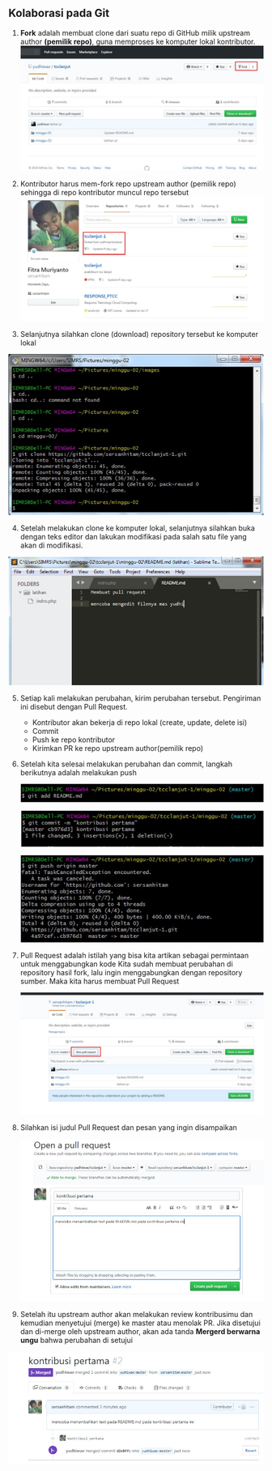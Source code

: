 
## Kolaborasi pada Git


1. **Fork** adalah membuat clone dari suatu repo di GitHub milik upstream author **(pemilik repo)**, guna memproses ke komputer lokal kontributor.
  ![](images/IMG-01.jpg)


2. Kontributor harus mem-fork repo upstream author (pemilik repo) sehingga di repo kontributor muncul repo tersebut
  ![](images/IMG-02.jpg)

3. Selanjutnya silahkan clone (download) repository tersebut ke komputer lokal

  ![](images/IMG-03.jpg)

4. Setelah melakukan clone ke komputer lokal, selanjutnya silahkan buka dengan teks editor dan lakukan modifikasi pada salah satu file yang akan di modifikasi. 

  ![](images/IMG-04.jpg)


5. Setiap kali melakukan perubahan, kirim perubahan tersebut. Pengiriman ini disebut dengan Pull Request.

	* Kontributor akan bekerja di repo lokal (create, update, delete isi)
	* Commit 
	* Push ke repo kontributor
	* Kirimkan PR ke repo upstream author(pemilik repo)
   
6. Setelah kita selesai melakukan perubahan dan commit, langkah berikutnya adalah melakukan push

   ![](images/IMG-05.jpg)

   ![](images/IMG-06.jpg)

   ![](images/IMG-08.jpg)

7. Pull Request adalah istilah yang bisa kita artikan sebagai permintaan untuk menggabungkan kode
Kita sudah membuat perubahan di repository hasil fork, lalu ingin menggabungkan dengan repository sumber.
Maka kita harus membuat Pull Request

   ![](images/IMG-09.jpg)

8. Silahkan isi judul Pull Request dan pesan yang ingin disampaikan

   ![](images/IMG-11.jpg)

9. Setelah itu upstream author akan melakukan review kontribusimu dan kemudian menyetujui (merge) ke master atau menolak PR.
Jika disetujui dan di-merge oleh upstream author, akan ada tanda **Mergerd berwarna ungu** bahwa perubahan di setujui
 
 ![](images/IMG-13.jpg)